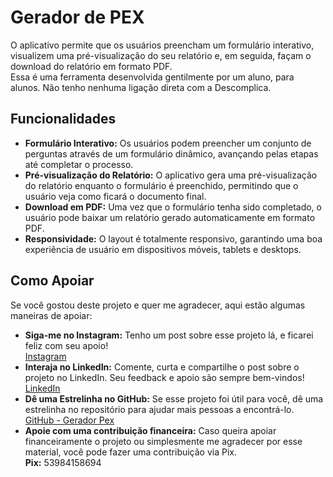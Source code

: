 <h1>Gerador de PEX</h1>

<p>O aplicativo permite que os usuários preencham um formulário interativo, visualizem uma pré-visualização do seu relatório e, em seguida, façam o download do relatório em formato PDF.<br />Essa é uma ferramenta desenvolvida gentilmente por um aluno, para alunos. Não tenho nenhuma ligação direta com a Descomplica.</p>

<h2>Funcionalidades</h2>
<ul>
  <li><strong>Formulário Interativo:</strong> Os usuários podem preencher um conjunto de perguntas através de um formulário dinâmico, avançando pelas etapas até completar o processo.</li>
  <li><strong>Pré-visualização do Relatório:</strong> O aplicativo gera uma pré-visualização do relatório enquanto o formulário é preenchido, permitindo que o usuário veja como ficará o documento final.</li>
  <li><strong>Download em PDF:</strong> Uma vez que o formulário tenha sido completado, o usuário pode baixar um relatório gerado automaticamente em formato PDF.</li>
  <li><strong>Responsividade:</strong> O layout é totalmente responsivo, garantindo uma boa experiência de usuário em dispositivos móveis, tablets e desktops.</li>
</ul>

<h2>Como Apoiar</h2>
<p>Se você gostou deste projeto e quer me agradecer, aqui estão algumas maneiras de apoiar:</p>
<ul>
  <li><strong>Siga-me no Instagram:</strong> Tenho um post sobre esse projeto lá, e ficarei feliz com seu apoio!
    <br/><a href="https://www.instagram.com/caiorossi.dev" target="_blank">Instagram</a>
  </li>
  <li><strong>Interaja no LinkedIn:</strong> Comente, curta e compartilhe o post sobre o projeto no LinkedIn. Seu feedback e apoio são sempre bem-vindos!
    <br/><a href="https://www.linkedin.com/in/caio-rossi-dev/" target="_blank">LinkedIn</a>
  </li>
  <li><strong>Dê uma Estrelinha no GitHub:</strong> Se esse projeto foi útil para você, dê uma estrelinha no repositório para ajudar mais pessoas a encontrá-lo.
    <br/><a href="https://github.com/Caiorossi00/Gerador-Pex" target="_blank">GitHub - Gerador Pex</a>
  </li>
  <li><strong>Apoie com uma contribuição financeira:</strong> Caso queira apoiar financeiramente o projeto ou simplesmente me agradecer por esse material, você pode fazer uma contribuição via Pix.
    <br/><strong>Pix:</strong> 53984158694
  </li>
</ul>

